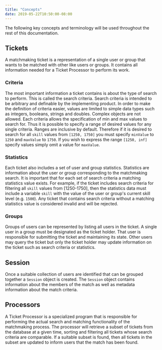 ```yaml
---
title: "Concepts"
date: 2019-05-22T10:50:00-08:00
---
```


The following key concepts and terminology will be used throughout the rest of this documentation.

## Tickets

A matchmaking ticket is a representation of a single user or group that wants to be matched with other like users or groups. It contains all information needed for a Ticket Processor to perform its work.

### Criteria

The most important information a ticket contains is about the type of search to perform. This is called the search criteria. Search criteria is intended to be arbitrary and definable by the implementing product. In order to make the definition of criteria easier, values are limited to simple data types such as integers, booleans, strings and doubles. Complex objects are not allowed. Each criteria allows the specification of min and max values to search for. Thus it is possible to specify a range of desired values for any single criteria. Ranges are inclusive by default. Therefore if it is desired to search for all `skill` values from `[1250, 1750]` you must specify `minValue` to `1250` and `maxValue` to `1750`. If you wish to express the range `[1250, inf]` specify values simply omit a value for `maxValue`.

### Statistics

Each ticket also includes a set of user and group statistics. Statistics are information about the user or group corresponding to the matchmaking search. It is important that for each set of search criteria a matching statistics value exists. For example, if the ticket includes search criteria for filtering all `skill` values from \[1250-1750\], then the statistics data must include a variable `skill` with the value of the user or group's current skill level (e.g. `1500`). Any ticket that contains search criteria without a matching statistics value is considered invalid and will be rejected.

### Groups

Groups of users can be represented by listing all users in the ticket. A single user in a group must be designated as the ticket holder. That user is responsible for submitting the ticket and maintaining its state. Other users may query the ticket but only the ticket holder may update information on the ticket such as search criteria or statistics.

## Session

Once a suitable collection of users are identified that can be grouped together a `Session` object is created. The `Session` object contains information about the members of the match as well as metadata information about the match criteria.

## Processors

A Ticket Processor is a specialized program that is responsible for performing the actual search and matching functionality of the matchmaking process. The processor will retrieve a subset of tickets from the database at a given time, sorting and filtering all tickets whose search criteria are comparable. If a suitable subset is found, then all tickets in the subset are updated to inform users that the match has been found.
